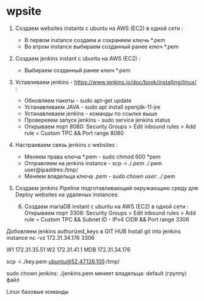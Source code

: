 # wpsite
1. Создаем websites instants с ubuntu на AWS (EC2) в одной сети :
   * В первом instance cоздаем и сохраняем ключь *.pem
   * Во втром instance выбираем созданный ранее ключ *.pem
2. Создаем jenkins instant с ubuntu на AWS (EC2) :
   * Выбираем созданный ранее ключ *.pem
3. Уставливаем jenkins - https://www.jenkins.io/doc/book/installing/linux/ :
   * Обновляем пакеты - sudo apt-get update
   * Устанавливаем JAVA - sudo apt install openjdk-11-jre
   * Устанавливаем jenkins - команды по ссылке выше
   * Провереяем запуск jenkins - sudo service jenkins status
   * Открываем порт 8080: Security Groups > Edit inbound rules > Add rule = Custom TPC && Port range 8080
4. Настраиваем связь jenkins c websites :
   * Меняем права ключа *.pem - sudo chmod 600 *pem
   * Отправляем на jenkins instance -  scp -i ./*.pem ./*.pem user@ipaddres:/tmp/
   * Меняем владельца ключа *.pem - sudo chown user: ./*.pem


5. Создаем jenkins Pipeline подготавливающий окружающию среду для Deploy websites на удаленых instances:

   6. Создаем mariaDB instant с ubuntu на AWS (EC2) в одной сети :
   Открываем порт 3306: Security Groups > Edit inbound rules > Add rule = Custom TPC && Subnet ID - IPv4 CIDR && Port range 3306

Добовляем jenkins authorized_keys в GIT HUB
Install git into jenkins instance
nc -vz 172.31.34.176 3306

W1   172.31.35.51 
W2   172.31.41.1
MDB  172.31.34.176




scp -i ./key.pem ubuntu@52.47.126.105:/tmp/

sudo chown jenkins: ./jenkins.pem
меняет владельца: default (группу) файл


Linux базовые команды